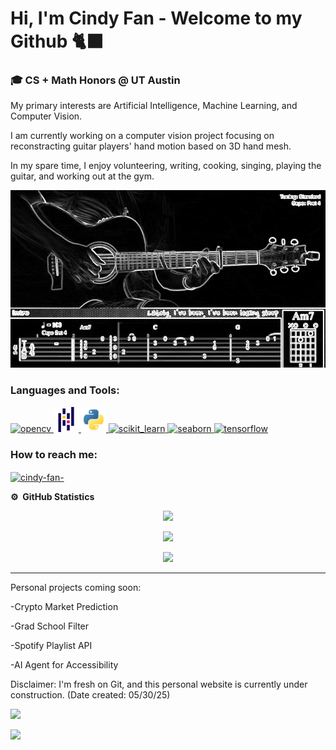 # Hi, I'm Cindy Fan - Welcome to my Github 🐈‍⬛
### 🎓 CS + Math Honors  @ UT Austin

My primary interests are Artificial Intelligence, Machine Learning, and Computer Vision.

I am currently working on a computer vision project focusing on reconstracting guitar players' hand motion based on 3D hand mesh.

In my spare time, I enjoy volunteering, writing, cooking, singing, playing the guitar, and working out at the gym.

![Guitar hand mesh](https://raw.githubusercontent.com/Cindy-f/Cindy-f/main/guitar_image.JPG)



<h3 align="left">Languages and Tools:</h3>
<p align="left"> <a href="https://opencv.org/" target="_blank" rel="noreferrer"> <img src="https://www.vectorlogo.zone/logos/opencv/opencv-icon.svg" alt="opencv" width="40" height="40"/> </a> <a href="https://pandas.pydata.org/" target="_blank" rel="noreferrer"> <img src="https://raw.githubusercontent.com/devicons/devicon/2ae2a900d2f041da66e950e4d48052658d850630/icons/pandas/pandas-original.svg" alt="pandas" width="40" height="40"/> </a> <a href="https://www.python.org" target="_blank" rel="noreferrer"> <img src="https://raw.githubusercontent.com/devicons/devicon/master/icons/python/python-original.svg" alt="python" width="40" height="40"/> </a> <a href="https://scikit-learn.org/" target="_blank" rel="noreferrer"> <img src="https://upload.wikimedia.org/wikipedia/commons/0/05/Scikit_learn_logo_small.svg" alt="scikit_learn" width="40" height="40"/> </a> <a href="https://seaborn.pydata.org/" target="_blank" rel="noreferrer"> <img src="https://seaborn.pydata.org/_images/logo-mark-lightbg.svg" alt="seaborn" width="40" height="40"/> </a> <a href="https://www.tensorflow.org" target="_blank" rel="noreferrer"> <img src="https://www.vectorlogo.zone/logos/tensorflow/tensorflow-icon.svg" alt="tensorflow" width="40" height="40"/> </a> </p>

<h3 align="left">How to reach me:</h3>
<p align="left">
<a href="https://linkedin.com/in/cindy-fan-" target="blank"><img align="center" src="https://upload.wikimedia.org/wikipedia/commons/thumb/8/81/LinkedIn_icon.svg/2048px-LinkedIn_icon.svg.png"](https://static.vecteezy.com/system/resources/previews/018/910/721/non_2x/linkedin-logo-linkedin-symbol-linkedin-icon-free-free-vector.jpg) alt="cindy-fan-" height="40" width="40" /></a>
</p>





<b>:gear: &nbsp;GitHub Statistics </b></summary>
  <br/>
  <p align="center">
    <img height="137px" src="https://github-readme-streak-stats.herokuapp.com/?user=Cindy-f&hide_border=true&theme=nightowl" />
  </p>
  <p align="center">
    <img height="137px" src="https://github-readme-stats.vercel.app/api?username=Cindy-f&hide_title=true&hide_border=true&show_icons=true&include_all_commits=true&count_private=true&line_height=21&theme=nightowl" />
  </p>
  <p align="center">
    <img height="137px" src="https://github-readme-stats.vercel.app/api/top-langs/?username=Cindy-f&layout=compact&hide=jupyter%20notebook&theme=nightowl" />
  </p>



</details>

<hr/>

Personal projects coming soon: 

-Crypto Market Prediction 

-Grad School Filter

-Spotify Playlist API



-AI Agent for Accessibility

Disclaimer: I'm fresh on Git, and this personal website is currently under construction. (Date created: 05/30/25)

![](https://komarev.com/ghpvc/?username=Cindy-f&style=flat-square&label=Views)

![](https://badges.pufler.dev/visits/Cindy-f/Cindy-f?color=black&logo=github&style=flat-square)


